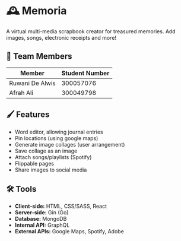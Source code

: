 # 🕰️ Memoria

A virtual multi-media scrapbook creator for treasured memories. Add images, songs, electronic receipts and more!

## 🤩 Team Members 

|    Member            |         Student Number               |
|--------------------- | ------------------------------------ |
|Ruwani De Alwis       |        300057076                     |
|Afrah Ali             |        300049798                     |

## 🖌️ Features
- Word editor, allowing journal entries 
- Pin locations (using google maps)
- Generate image collages (user arrangement)
- Save collage as an image 
- Attach songs/playlists (Spotify)
- Flippable pages
- Share images to social media

## 🛠 Tools
- **Client-side:** HTML, CSS/SASS, React
- **Server-side:** Gin (Go)
- **Database:** MongoDB
- **Internal API:** GraphQL
- **External APIs:** Google Maps, Spotify, Adobe
